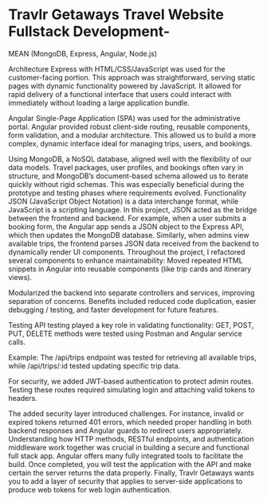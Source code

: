 # Travlr Getaways Travel Website Fullstack Development-
MEAN (MongoDB, Express, Angular, Node.js)

Architecture
Express with HTML/CSS/JavaScript was used for the customer-facing portion. This approach was straightforward, serving static pages with dynamic functionality powered by JavaScript. It allowed for rapid delivery of a functional interface that users could interact with immediately without loading a large application bundle.

Angular Single-Page Application (SPA) was used for the administrative portal. Angular provided robust client-side routing, reusable components, form validation, and a modular architecture. This allowed us to build a more complex, dynamic interface ideal for managing trips, users, and bookings.

Using MongoDB, a NoSQL database, aligned well with the flexibility of our data models. Travel packages, user profiles, and bookings often vary in structure, and MongoDB’s document-based schema allowed us to iterate quickly without rigid schemas. This was especially beneficial during the prototype and testing phases where requirements evolved.
 Functionality
JSON (JavaScript Object Notation) is a data interchange format, while JavaScript is a scripting language. In this project, JSON acted as the bridge between the frontend and backend. For example, when a user submits a booking form, the Angular app sends a JSON object to the Express API, which then updates the MongoDB database. Similarly, when admins view available trips, the frontend parses JSON data received from the backend to dynamically render UI components.
Throughout the project, I refactored several components to enhance maintainability:
Moved repeated HTML snippets in Angular into reusable components (like trip cards and itinerary views).

Modularized the backend into separate controllers and services, improving separation of concerns.
Benefits included reduced code duplication, easier debugging / testing, and faster development for future features.

 Testing
API testing played a key role in validating functionality:
GET, POST, PUT, DELETE methods were tested using Postman and Angular service calls.


Example: The /api/trips endpoint was tested for retrieving all available trips, while /api/trips/:id tested updating specific trip data.


For security, we added JWT-based authentication to protect admin routes. Testing these routes required simulating login and attaching valid tokens to headers.


The added security layer introduced challenges. For instance, invalid or expired tokens returned 401 errors, which needed proper handling in both backend responses and Angular guards to redirect users appropriately.
Understanding how HTTP methods, RESTful endpoints, and authentication middleware work together was crucial in building a secure and functional full stack app.
Angular offers many fully integrated tools to facilitate the build. Once completed, you will test the application with the API and make certain the server returns the data properly. Finally, Travlr Getaways wants you to add a layer of security that applies to server-side applications to produce web tokens for web login authentication.
